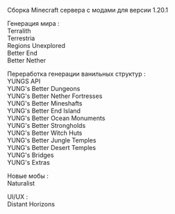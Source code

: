 Сборка Minecraft сервера с модами для версии 1.20.1 <br/>

Генерация мира : <br/>
Terralith <br/>
Terrestria <br/>
Regions Unexplored <br/>
Better End <br/>
Better Nether <br/>

Переработка генерации ванильных структур : <br/>
YUNGS API <br/>
YUNG's Better Dungeons <br/>
YUNG's Better Nether Fortresses <br/>
YUNG's Better Mineshafts <br/>
YUNG's Better End Island <br/>
YUNG's Better Ocean Monuments <br/>
YUNG's Better Strongholds <br/>
YUNG's Better Witch Huts <br/>
YUNG's Better Jungle Temples <br/>
YUNG's Better Desert Temples <br/>
YUNG's Bridges <br/>
YUNG's Extras <br/>

Новые мобы : <br/>
Naturalist <br/>

UI/UX : <br/>
Distant Horizons <br/>